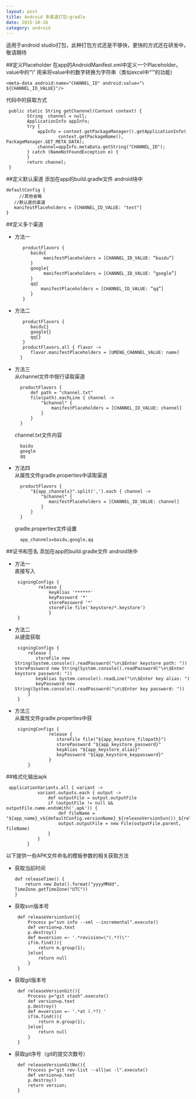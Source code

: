 ```yaml
---
layout: post
title: Android 多渠道打包:gradle
date: 2015-10-28
category: android
---
```


适用于android studio打包，此种打包方式还是不够快，更快的方式还在研发中，敬请期待

##定义Placeholder
在app的AndroidManifest.xml中定义一个Placeholder。  
value中的“\” 用来将value中的数字转换为字符串（类似excel中“’”的功能）

	<meta-data android:name="CHANNEL_ID" android:value="\ ${CHANNEL_ID_VALUE}"/>
代码中的获取方式

	 public static String getChannnel(Context context) {
	        String  channel = null;
	        ApplicationInfo appInfo;
	        try {
	            appInfo = context.getPackageManager().getApplicationInfo(
	                    context.getPackageName(), PackageManager.GET_META_DATA);
	            channel=appInfo.metaData.getString("CHANNEL_ID");
	        } catch (NameNotFoundException e) {
	        }
	        return channel;
	 }
##定义默认渠道
添加在app的build.gradle文件 android块中	 

	defaultConfig {
		 //其他省略
       //默认是的渠道
       manifestPlaceholders = [CHANNEL_ID_VALUE: "test"]
    }
##定义多个渠道
* 方法一

		 productFlavors {
		 	baidu{
		 		 manifestPlaceholders = [CHANNEL_ID_VALUE: “baidu”]
		 	}
		 	google{
		 		 manifestPlaceholders = [CHANNEL_ID_VALUE: “google”]
		 	}
			qq{
				manifestPlaceholders = [CHANNEL_ID_VALUE: “qq”]
			}
		 }
* 方法二

		 productFlavors {
		 	baidu{}
		 	google{}
		 	qq{}
		 }
		 productFlavors.all { flavor ->
		    flavor.manifestPlaceholders = [UMENG_CHANNEL_VALUE: name]
		}
		
* 方法三  
	从channel文件中按行读取渠道   
	
		productFlavors {
		    def path = "channel.txt"
		    file(path).eachLine { channel ->
		        "$channel" {
		            manifestPlaceholders = [CHANNEL_ID_VALUE: channel]
		        }
		    }
		}
	channel.txt文件内容   
	
		baidu
		google
		qq
* 方法四  
	从属性文件gradle.properties中读取渠道
	
		productFlavors {
		    "${app_channels}".split(',').each { channel ->
		        "$channel" {
		           manifestPlaceholders = [CHANNEL_ID_VALUE: channel]
		        }
		    }
		}
		
	gradle.properties文件设置
	
		app_channels=baidu,google,qq  
##证书和签名
添加在app的build.gradle文件 android块中	  
*  方法一  
	直接写入
	
		signingConfigs {
		        release {
		            keyAlias '******'
		            keyPassword '*'
		            storePassword '*'
		            storeFile file('keystore/*.keystore')
		            }
		}
*  方法二  
	从键盘获取  
	
		signingConfigs {
		    release {
	           storeFile new String(System.console().readPassword("\n\$Enter keystore path: "))	           storePassword new String(System.console().readPassword("\n\$Enter keystore password: "))
	           keyAlias System.console().readLine("\n\$Enter key alias: ")
	           keyPassword new String(System.console().readPassword("\n\$Enter key password: "))
		    }
		}
*  方法三  
从属性文件gradle.properties中获

		signingConfigs {
				    release {
			           storeFile file("${app_keystore_filepath}")
			           storePassword "${app_keystore_password}"
			           keyAlias "${app_keystore_alias}"
			           keyPassword "${app_keystore_keypassword}"
			        }
			}

##格式化输出apk

	 applicationVariants.all { variant ->
	            variant.outputs.each { output ->
	                def outputFile = output.outputFile
	                if (outputFile != null && outputFile.name.endsWith('.apk')) {
	                    def fileName = "${app_name}_v${defaultConfig.versionName}_${releaseVersionSvn())_${releaseTime()}_${variant.productFlavors[0].name}.apk"
	                    output.outputFile = new File(outputFile.parent, fileName)
	                }
	            }
	        }
以下提供一些APK文件命名的模板参数的相关获取方法
  
*   获取当前时间

		def releaseTime() {
		    return new Date().format("yyyyMMdd", TimeZone.getTimeZone("UTC"))
		}
*  获取svn版本号

		def releaseVersionSvn(){
		    Process p="svn info --xml --incremental".execute()
		    def version=p.text
		    p.destroy()
		    def m=version =~ '.*revision=\"(.*?)\"'
		    if(m.find()){
		        return m.group(1);
		    }else{
		        return null
		    }
		}
*  获取git版本号

		def releaseVersionGit(){
		    Process p="git stash".execute()
		    def version=p.text
		    p.destroy()
		    def m=version =~ '.*at (.*?) '
		    if(m.find()){
		        return m.group(1);
		    }else{
		        return null
		    }
		}
*  获取git序号（git的提交次数号）

		def releaseVersionGitNo(){
		    Process p="git rev-list --all|wc -l".execute()
		    def version=p.text
		    p.destroy()
		    return version;
		}


